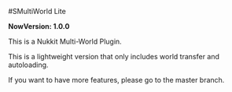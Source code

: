 #SMultiWorld Lite

**NowVersion: 1.0.0**

This is a Nukkit Multi-World Plugin.

This is a lightweight version that only includes world transfer and autoloading.

If you want to have more features, please go to the master branch.